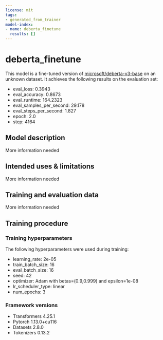 ```yaml
---
license: mit
tags:
- generated_from_trainer
model-index:
- name: deberta_finetune
  results: []
---
```


<!-- This model card has been generated automatically according to the information the Trainer had access to. You
should probably proofread and complete it, then remove this comment. -->

# deberta_finetune

This model is a fine-tuned version of [microsoft/deberta-v3-base](https://huggingface.co/microsoft/deberta-v3-base) on an unknown dataset.
It achieves the following results on the evaluation set:
- eval_loss: 0.3943
- eval_accuracy: 0.8673
- eval_runtime: 164.2323
- eval_samples_per_second: 29.178
- eval_steps_per_second: 1.827
- epoch: 2.0
- step: 4164

## Model description

More information needed

## Intended uses & limitations

More information needed

## Training and evaluation data

More information needed

## Training procedure

### Training hyperparameters

The following hyperparameters were used during training:
- learning_rate: 2e-05
- train_batch_size: 16
- eval_batch_size: 16
- seed: 42
- optimizer: Adam with betas=(0.9,0.999) and epsilon=1e-08
- lr_scheduler_type: linear
- num_epochs: 3

### Framework versions

- Transformers 4.25.1
- Pytorch 1.13.0+cu116
- Datasets 2.8.0
- Tokenizers 0.13.2
